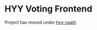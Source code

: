 # HYY Voting Frontend

Project has moved under [hyy-vaalit](https://github.com/hyy-vaalit/voting-frontend).
